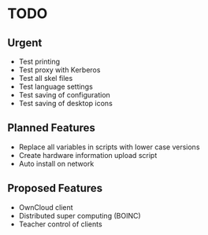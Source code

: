TODO
====

Urgent
------

- Test printing
- Test proxy with Kerberos
- Test all skel files
- Test language settings
- Test saving of configuration
- Test saving of desktop icons

Planned Features
---------------

- Replace all variables in scripts with lower case versions
- Create hardware information upload script
- Auto install on network

Proposed Features
----------------

- OwnCloud client
- Distributed super computing (BOINC)
- Teacher control of clients
